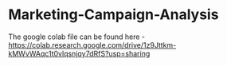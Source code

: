 # Marketing-Campaign-Analysis

The google colab file can be found here - https://colab.research.google.com/drive/1z9Jttkm-kMWvWAqc1t0vlqsnjqy7dRfS?usp=sharing
